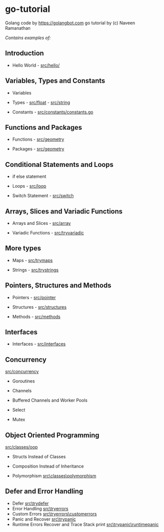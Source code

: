 # go-tutorial

Golang code by https://golangbot.com 
go tutorial by (c) Naveen Ramanathan

*Contains examples of:*

## Introduction

* Hello World - [src/hello/](https://github.com/viktor-bushmin/go-tutorial/tree/master/src/hello)

## Variables, Types and Constants

* Variables

* Types   - [src/float](https://github.com/viktor-bushmin/go-tutorial/tree/master/src/float)
          - [src/string](https://github.com/viktor-bushmin/go-tutorial/tree/master/src/string)

* Constants - [src/constants/constants.go](https://github.com/viktor-bushmin/go-tutorial/tree/master/src/constants)

## Functions and Packages

* Functions - [src/geometry](https://github.com/viktor-bushmin/go-tutorial/tree/master/src/geometry)

* Packages - [src/geometry](https://github.com/viktor-bushmin/go-tutorial/tree/master/src/geometry)

## Conditional Statements and Loops

* if else statement

* Loops - [src/loop](https://github.com/viktor-bushmin/go-tutorial/tree/master/src/loop)

* Switch Statement - [src/switch](https://github.com/viktor-bushmin/go-tutorial/tree/master/src/switch)

## Arrays, Slices and Variadic Functions

* Arrays and Slices - [src/array](https://github.com/viktor-bushmin/go-tutorial/tree/master/src/array)

* Variadic Functions - [src/tryvariadic](https://github.com/viktor-bushmin/go-tutorial/tree/master/src/tryvariadic)

## More types

* Maps - [src/trymaps](https://github.com/viktor-bushmin/go-tutorial/tree/master/src/trymaps)

* Strings - [src/trystrings](https://github.com/viktor-bushmin/go-tutorial/tree/master/src/trystrings)

## Pointers, Structures and Methods
* Pointers - [src/pointer](https://github.com/viktor-bushmin/go-tutorial/tree/master/src/pointer)

* Structures - [src/structures](https://github.com/viktor-bushmin/go-tutorial/tree/master/src/structures)

* Methods - [src/methods](https://github.com/viktor-bushmin/go-tutorial/tree/master/src/methods)

## Interfaces

* Interfaces - [src/interfaces](https://github.com/viktor-bushmin/go-tutorial/tree/master/src/interfaces)

## Concurrency
[src/concurrency](https://github.com/viktor-bushmin/go-tutorial/tree/master/src/concurrency)
* Goroutines

* Channels

* Buffered Channels and Worker Pools

* Select

* Mutex

## Object Oriented Programming
[src/classes/oop](https://github.com/viktor-bushmin/go-tutorial/tree/master/src/classes/oop)

* Structs Instead of Classes

* Composition Instead of Inheritance

* Polymorphism [src\classes\polymorphism](https://github.com/viktor-bushmin/go-tutorial/tree/master/src/classes/polymorphism)

## Defer and Error Handling
* Defer [src\trydefer](https://github.com/viktor-bushmin/go-tutorial/tree/master/src/trydefer)
* Error Handling [src\tryerrors](https://github.com/viktor-bushmin/go-tutorial/tree/master/src/tryerrors)
* Custom Errors [src\tryerrors\customerrors](https://github.com/viktor-bushmin/go-tutorial/tree/master/src/tryerrors/customerrors)
* Panic and Recover [src\trypanic](https://github.com/viktor-bushmin/go-tutorial/tree/master/src/trypanic)
 * Runtime Errors Recover and Trace Stack print [src\trypanic\runtimepanic](https://github.com/viktor-bushmin/go-tutorial/tree/master/src/trypanic/runtimepanic)